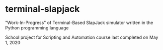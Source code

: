 # terminal-slapjack
"Work-In-Progress" of Terminal-Based SlapJack simulator written in the Python programming language

School project for Scripting and Automation course last completed on May 1, 2020

